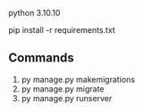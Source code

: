 python 3.10.10

pip install -r requirements.txt

## Commands

1) py manage.py makemigrations
2) py manage.py migrate
3) py manage.py runserver
